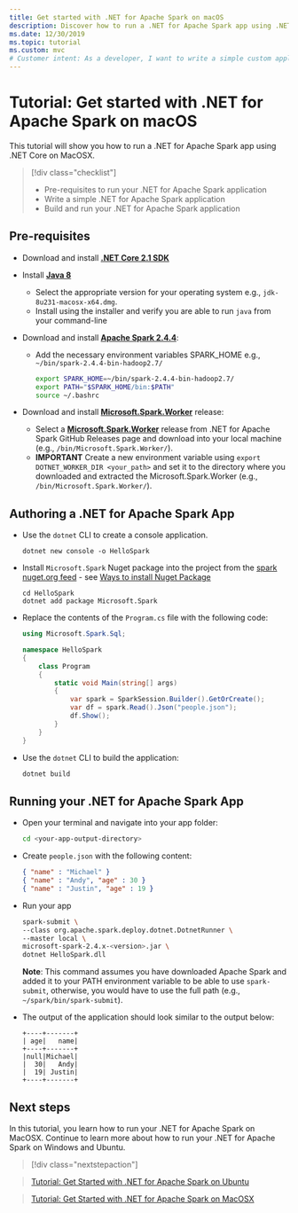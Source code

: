 ```yaml
---
title: Get started with .NET for Apache Spark on macOS
description: Discover how to run a .NET for Apache Spark app using .NET Core on MacOSX.
ms.date: 12/30/2019
ms.topic: tutorial
ms.custom: mvc
# Customer intent: As a developer, I want to write a simple custom application using .NET for Apache Spark on MacOSX.
---
```


# Tutorial: Get started with .NET for Apache Spark on macOS

This tutorial will show you how to run a .NET for Apache Spark app using .NET Core on MacOSX.

> [!div class="checklist"]
>
> * Pre-requisites to run your .NET for Apache Spark application
> * Write a simple .NET for Apache Spark application
> * Build and run your .NET for Apache Spark application

## Pre-requisites

- Download and install **[.NET Core 2.1 SDK](https://dotnet.microsoft.com/download/dotnet-core/2.1)** 
- Install **[Java 8](https://www.oracle.com/technetwork/java/javase/downloads/jdk8-downloads-2133151.html)** 
  - Select the appropriate version for your operating system e.g., `jdk-8u231-macosx-x64.dmg`.
  - Install using the installer and verify you are able to run `java` from your command-line
- Download and install **[Apache Spark 2.4.4](https://archive.apache.org/dist/spark/spark-2.4.4/spark-2.4.4-bin-hadoop2.7.tgz)**:
  - Add the necessary environment variables SPARK_HOME e.g., `~/bin/spark-2.4.4-bin-hadoop2.7/`
  
    ```bash
    export SPARK_HOME=~/bin/spark-2.4.4-bin-hadoop2.7/
    export PATH="$SPARK_HOME/bin:$PATH"
    source ~/.bashrc
    ```
    
- Download and install **[Microsoft.Spark.Worker](https://github.com/dotnet/spark/releases)** release:
  - Select a **[Microsoft.Spark.Worker](https://github.com/dotnet/spark/releases)** release from .NET for Apache Spark GitHub Releases page and download into your local machine (e.g., `/bin/Microsoft.Spark.Worker/`).
  - **IMPORTANT** Create a new environment variable using ```export DOTNET_WORKER_DIR <your_path>``` and set it to the directory where you downloaded and extracted the Microsoft.Spark.Worker (e.g., `/bin/Microsoft.Spark.Worker/`).

## Authoring a .NET for Apache Spark App

- Use the `dotnet` CLI to create a console application.

    ```
    dotnet new console -o HelloSpark
    ```
    
- Install `Microsoft.Spark` Nuget package into the project from the [spark nuget.org feed](https://www.nuget.org/profiles/spark) - see [Ways to install Nuget Package](https://docs.microsoft.com/en-us/nuget/consume-packages/ways-to-install-a-package)
    
    ```
    cd HelloSpark
    dotnet add package Microsoft.Spark
    ```
    
- Replace the contents of the `Program.cs` file with the following code:
    
    ```csharp
    using Microsoft.Spark.Sql;

    namespace HelloSpark
    {
        class Program
        {
            static void Main(string[] args)
            {
                var spark = SparkSession.Builder().GetOrCreate();
                var df = spark.Read().Json("people.json");
                df.Show();
            }
        }
    }
    ```
    
- Use the `dotnet` CLI to build the application:
    
    ```bash
    dotnet build
    ```

## Running your .NET for Apache Spark App

- Open your terminal and navigate into your app folder:
    
    ```bash
    cd <your-app-output-directory>
    ```
    
- Create `people.json` with the following content:
    
    ```json
    { "name" : "Michael" }
    { "name" : "Andy", "age" : 30 }
    { "name" : "Justin", "age" : 19 }
    ```
    
- Run your app
    
    ```bash
    spark-submit \
    --class org.apache.spark.deploy.dotnet.DotnetRunner \
    --master local \
    microsoft-spark-2.4.x-<version>.jar \
    dotnet HelloSpark.dll 
    ```
    
    **Note**: This command assumes you have downloaded Apache Spark and added it to your PATH environment variable to be able to use `spark-submit`, otherwise, you would have to use the full path (e.g., `~/spark/bin/spark-submit`).
    
- The output of the application should look similar to the output below:
    
    ```text
    +----+-------+
    | age|   name|
    +----+-------+
    |null|Michael|
    |  30|   Andy|
    |  19| Justin|
    +----+-------+
    ```
   
## Next steps

In this tutorial, you learn how to run your .NET for Apache Spark on MacOSX. Continue to learn more about how to run your .NET for Apache Spark on Windows and Ubuntu.
> [!div class="nextstepaction"]

> [Tutorial: Get Started with .NET for Apache Spark on Ubuntu](get-started-windows-instructions.md)

> [Tutorial: Get Started with .NET for Apache Spark on MacOSX](get-started-ubuntu-instructions.md)
